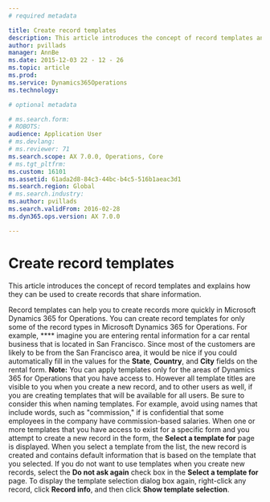 ```yaml
---
# required metadata

title: Create record templates
description: This article introduces the concept of record templates and explains how they can be used to create records that share information.
author: pvillads
manager: AnnBe
ms.date: 2015-12-03 22 - 12 - 26
ms.topic: article
ms.prod: 
ms.service: Dynamics365Operations
ms.technology: 

# optional metadata

# ms.search.form: 
# ROBOTS: 
audience: Application User
# ms.devlang: 
# ms.reviewer: 71
ms.search.scope: AX 7.0.0, Operations, Core
# ms.tgt_pltfrm: 
ms.custom: 16101
ms.assetid: 61ada2d8-84c3-44bc-b4c5-516b1aeac3d1
ms.search.region: Global
# ms.search.industry: 
ms.author: pvillads
ms.search.validFrom: 2016-02-28
ms.dyn365.ops.version: AX 7.0.0

---
```


# Create record templates

This article introduces the concept of record templates and explains how they can be used to create records that share information.

Record templates can help you to create records more quickly in Microsoft Dynamics 365 for Operations. You can create record templates for only some of the record types in Microsoft Dynamics 365 for Operations. For example, **** imagine you are entering rental information for a car rental business that is located in San Francisco. Since most of the customers are likely to be from the San Francisco area, it would be nice if you could automatically fill in the values for the **State**, **Country**, and **City** fields on the rental form. **Note:** You can apply templates only for the areas of Dynamics 365 for Operations that you have access to. However all template titles are visible to you when you create a new record, and to other users as well, if you are creating templates that will be available for all users. Be sure to consider this when naming templates. For example, avoid using names that include words, such as "commission," if is confidential that some employees in the company have commission-based salaries. When one or more templates that you have access to exist for a specific form and you attempt to create a new record in the form, the **Select a template for** page is displayed. When you select a template from the list, the new record is created and contains default information that is based on the template that you selected. If you do not want to use templates when you create new records, select the **Do not ask again** check box in the **Select a template for** page. To display the template selection dialog box again, right-click any record, click **Record info**, and then click **Show template selection**.


